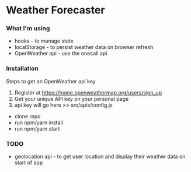 # Weather Forecaster

### What I'm using

- hooks - to manage state
- localStorage - to persist weather data on browser refresh
- OpenWeather api - use the onecall api

### Installation

Steps to get an OpenWeather api key

1. Register at https://home.openweathermap.org/users/sign_up
2. Get your unique API key on your personal page
3. api key will go here >> src/apis/config.js

- clone repo
- run npm/yarn install
- run npm/yarn start

### TODO

- geolocation api - to get user location and display their weather data on start of app
